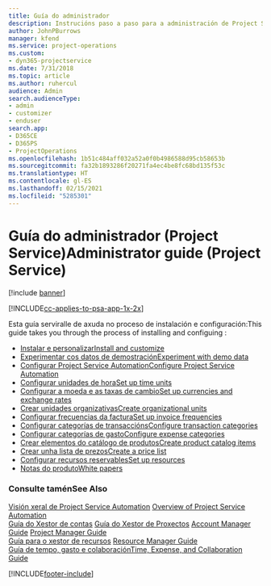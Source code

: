 ```yaml
---
title: Guía do administrador
description: Instrucións paso a paso para a administración de Project Service
author: JohnPBurrows
manager: kfend
ms.service: project-operations
ms.custom:
- dyn365-projectservice
ms.date: 7/31/2018
ms.topic: article
ms.author: ruhercul
audience: Admin
search.audienceType:
- admin
- customizer
- enduser
search.app:
- D365CE
- D365PS
- ProjectOperations
ms.openlocfilehash: 1b51c484aff032a52a0f0b4986588d95cb58653b
ms.sourcegitcommit: fa32b1893286f20271fa4ec4be8fc68bd135f53c
ms.translationtype: HT
ms.contentlocale: gl-ES
ms.lasthandoff: 02/15/2021
ms.locfileid: "5285301"
---
```

# <a name="administrator-guide-project-service"></a><span data-ttu-id="dbcc6-103">Guía do administrador (Project Service)</span><span class="sxs-lookup"><span data-stu-id="dbcc6-103">Administrator guide (Project Service)</span></span>

[!include [banner](../includes/psa-now-project-operations.md)]

[!INCLUDE[cc-applies-to-psa-app-1x-2x](../includes/cc-applies-to-psa-app-1x-2x.md)]

<span data-ttu-id="dbcc6-104">Esta guía serviralle de axuda no proceso de instalación e configuración:</span><span class="sxs-lookup"><span data-stu-id="dbcc6-104">This guide takes you through the process of installing and configuing :</span></span>  
  
- [<span data-ttu-id="dbcc6-105">Instalar e personalizar</span><span class="sxs-lookup"><span data-stu-id="dbcc6-105">Install and customize</span></span>](install-customize.md)
- [<span data-ttu-id="dbcc6-106">Experimentar cos datos de demostración</span><span class="sxs-lookup"><span data-stu-id="dbcc6-106">Experiment with demo data</span></span>](use-demo-data.md)
- [<span data-ttu-id="dbcc6-107">Configurar Project Service Automation</span><span class="sxs-lookup"><span data-stu-id="dbcc6-107">Configure Project Service Automation</span></span>](configure.md)
- [<span data-ttu-id="dbcc6-108">Configurar unidades de hora</span><span class="sxs-lookup"><span data-stu-id="dbcc6-108">Set up time units</span></span>](set-up-time-units.md)
- [<span data-ttu-id="dbcc6-109">Configurar a moeda e as taxas de cambio</span><span class="sxs-lookup"><span data-stu-id="dbcc6-109">Set up currencies and exchange rates</span></span>](set-up-currencies-exchange-rates.md)
- [<span data-ttu-id="dbcc6-110">Crear unidades organizativas</span><span class="sxs-lookup"><span data-stu-id="dbcc6-110">Create organizational units</span></span>](create-organizational-units.md)
- [<span data-ttu-id="dbcc6-111">Configurar frecuencias da factura</span><span class="sxs-lookup"><span data-stu-id="dbcc6-111">Set up invoice frequencies</span></span>](set-up-invoice-frequencies.md)
- [<span data-ttu-id="dbcc6-112">Configurar categorías de transaccións</span><span class="sxs-lookup"><span data-stu-id="dbcc6-112">Configure transaction categories</span></span>](configure-transaction-categories.md)
- [<span data-ttu-id="dbcc6-113">Configurar categorías de gasto</span><span class="sxs-lookup"><span data-stu-id="dbcc6-113">Configure expense categories</span></span>](configure-expense-categories.md)
- [<span data-ttu-id="dbcc6-114">Crear elementos do catálogo de produtos</span><span class="sxs-lookup"><span data-stu-id="dbcc6-114">Create product catalog items</span></span>](create-product-catalog-items.md)
- [<span data-ttu-id="dbcc6-115">Crear unha lista de prezos</span><span class="sxs-lookup"><span data-stu-id="dbcc6-115">Create a price list</span></span>](create-price-list.md)
- [<span data-ttu-id="dbcc6-116">Configurar recursos reservables</span><span class="sxs-lookup"><span data-stu-id="dbcc6-116">Set up resources</span></span>](set-up-resources.md)
- [<span data-ttu-id="dbcc6-117">Notas do produto</span><span class="sxs-lookup"><span data-stu-id="dbcc6-117">White papers</span></span>](white-papers.md)
  
### <a name="see-also"></a><span data-ttu-id="dbcc6-118">Consulte tamén</span><span class="sxs-lookup"><span data-stu-id="dbcc6-118">See Also</span></span>  
 <span data-ttu-id="dbcc6-119">[Visión xeral de Project Service Automation](../psa/overview.md)  </span><span class="sxs-lookup"><span data-stu-id="dbcc6-119">[Overview of Project Service Automation](../psa/overview.md)  </span></span>  
 <span data-ttu-id="dbcc6-120">[Guía do Xestor de contas](../psa/account-manager-guide.md) [Guía do Xestor de Proxectos](../psa/project-manager-guide.md) </span><span class="sxs-lookup"><span data-stu-id="dbcc6-120">[Account Manager Guide](../psa/account-manager-guide.md) [Project Manager Guide](../psa/project-manager-guide.md) </span></span>  
 <span data-ttu-id="dbcc6-121">[Guía para o xestor de recursos](../psa/resource-manager-guide.md) </span><span class="sxs-lookup"><span data-stu-id="dbcc6-121">[Resource Manager Guide](../psa/resource-manager-guide.md) </span></span>  
 [<span data-ttu-id="dbcc6-122">Guía de tempo, gasto e colaboración</span><span class="sxs-lookup"><span data-stu-id="dbcc6-122">Time, Expense, and Collaboration Guide</span></span>](../psa/time-expense-collaboration-guide.md)


[!INCLUDE[footer-include](../includes/footer-banner.md)]
